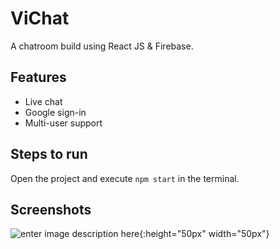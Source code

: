 # ViChat
A chatroom build using React JS & Firebase.

## Features

 - Live chat
 - Google sign-in
 - Multi-user support
 

## Steps to run

 Open the project and execute `npm start` in the terminal.

## Screenshots
![enter image description here](https://github.com/syed0wais/archives/blob/master/vichat.png){:height="50px" width="50px"}
